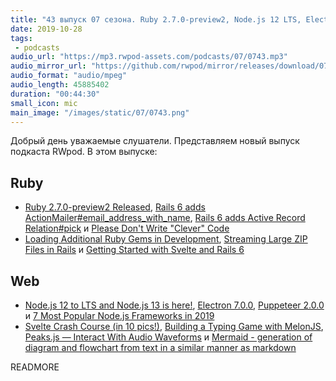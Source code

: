 ```yaml
---
title: "43 выпуск 07 сезона. Ruby 2.7.0-preview2, Node.js 12 LTS, Electron 7.0.0, Puppeteer 2.0.0, Peaks.js, Mermaid и прочее"
date: 2019-10-28
tags:
 - podcasts
audio_url: "https://mp3.rwpod-assets.com/podcasts/07/0743.mp3"
audio_mirror_url: "https://github.com/rwpod/mirror/releases/download/07.43/0743.mp3"
audio_format: "audio/mpeg"
audio_length: 45885402
duration: "00:44:30"
small_icon: mic
main_image: "/images/static/07/0743.png"
---
```


Добрый день уважаемые слушатели. Представляем новый выпуск подкаста RWpod. В этом выпуске:

## Ruby

 - [Ruby 2.7.0-preview2 Released](https://www.ruby-lang.org/en/news/2019/10/22/ruby-2-7-0-preview2-released/), [Rails 6 adds ActionMailer#email_address_with_name](https://blog.bigbinary.com/2019/10/22/rails-6-adds-actionmailer-email_address_with_name.html), [Rails 6 adds Active Record Relation#pick](https://blog.saeloun.com/2019/10/21/rails-6-activerecord-relation-pick-method.html) и [Please Don't Write "Clever" Code](https://www.oop.wtf/dont-write-clever-code)
 - [Loading Additional Ruby Gems in Development](https://phili.pe/posts/loading-additional-ruby-gems-in-development/), [Streaming Large ZIP Files in Rails](https://piotrmurach.com/articles/streaming-large-zip-files-in-rails/) и [Getting Started with Svelte and Rails 6](https://medium.com/@nikolalsvk/getting-started-with-svelte-and-rails-6-d8384c80ad6c)

## Web

 - [Node.js 12 to LTS and Node.js 13 is here!](https://medium.com/@nodejs/node-js-12-to-lts-and-node-js-13-is-here-e28d6a4a2bd), [Electron 7.0.0](https://electronjs.org/blog/electron-7-0), [Puppeteer 2.0.0](https://pptr.dev/) и [7 Most Popular Node.js Frameworks in 2019](https://dev.to/x-team/7-most-popular-node-js-frameworks-in-2019-58o0)
 - [Svelte Crash Course (in 10 pics!)](https://dev.to/hexrcs/svelte-crash-course-with-pics-27cc), [Building a Typing Game with MelonJS](https://blog.bitsrc.io/writing-a-typing-game-with-melonjs-ef0dd42f37bf), [Peaks.js — Interact With Audio Waveforms](https://medium.com/better-programming/peaks-js-interact-with-audio-waveforms-b7cb5bd3939a) и [Mermaid - generation of diagram and flowchart from text in a similar manner as markdown](http://knsv.github.io/mermaid/#/)

READMORE
